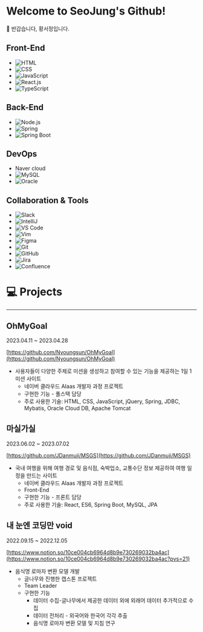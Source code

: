 # Welcome to SeoJung's Github!

👋 반갑습니다, 황서정입니다.

## Front-End

- ![HTML](https://img.shields.io/badge/HTML-239120?style=for-the-badge&logo=html5&logoColor=white)
- ![CSS](https://img.shields.io/badge/CSS-1572B6?style=for-the-badge&logo=css3&logoColor=white)
- ![JavaScript](https://img.shields.io/badge/JavaScript-F7DF1E?style=for-the-badge&logo=javascript&logoColor=black)
- ![React.js](https://img.shields.io/badge/React-61DAFB?style=for-the-badge&logo=react&logoColor=black)
- ![TypeScript](https://img.shields.io/badge/TypeScript-007ACC?style=for-the-badge&logo=typescript&logoColor=white)

## Back-End

- ![Node.js](https://img.shields.io/badge/Node.js-339933?style=for-the-badge&logo=node.js&logoColor=white)
- ![Spring](https://img.shields.io/badge/Spring-6DB33F?style=for-the-badge&logo=spring&logoColor=white)
- ![Spring Boot](https://img.shields.io/badge/Spring_Boot-6DB33F?style=for-the-badge&logo=spring-boot&logoColor=white)

## DevOps

- Naver cloud
- ![MySQL](https://img.shields.io/badge/MySQL-4479A1?style=for-the-badge&logo=mysql&logoColor=white)
- ![Oracle](https://img.shields.io/badge/Oracle-F80000?style=for-the-badge&logo=oracle&logoColor=white)

## Collaboration & Tools

- ![Slack](https://img.shields.io/badge/Slack-4A154B?style=for-the-badge&logo=slack&logoColor=white)
- ![IntelliJ](https://img.shields.io/badge/IntelliJ_IDEA-000000?style=for-the-badge&logo=intellij-idea&logoColor=white)
- ![VS Code](https://img.shields.io/badge/VS_Code-007ACC?style=for-the-badge&logo=visual-studio-code&logoColor=white)
- ![Vim](https://img.shields.io/badge/Vim-019733?style=for-the-badge&logo=vim&logoColor=white)
- ![Figma](https://img.shields.io/badge/Figma-F24E1E?style=for-the-badge&logo=figma&logoColor=white)
- ![Git](https://img.shields.io/badge/Git-F05032?style=for-the-badge&logo=git&logoColor=white)
- ![GitHub](https://img.shields.io/badge/GitHub-181717?style=for-the-badge&logo=github&logoColor=white)
- ![Jira](https://img.shields.io/badge/Jira-0052CC?style=for-the-badge&logo=jira&logoColor=white)
- ![Confluence](https://img.shields.io/badge/Confluence-172B4D?style=for-the-badge&logo=confluence&logoColor=white)

# 💻 Projects

---

## OhMyGoal

2023.04.11 ~ 2023.04.28

[https://github.com/Nyoungsun/OhMyGoal](https://github.com/Nyoungsun/OhMyGoal)

- 사용자들이 다양한 주제로 미션을 생성하고 참여할 수 있는 기능을 제공하는 1일 1 미션 사이트
  - 네이버 클라우드 AIaas 개발자 과정 프로젝트
  - 구현한 기능 - 풀스택 담당
  - 주로 사용한 기술: HTML, CSS, JavaScript, jQuery, Spring, JDBC, Mybatis, Oracle Cloud DB, Apache Tomcat

## 마실가실

2023.06.02 ~ 2023.07.02

[https://github.com/JDanmuji/MSGS](https://github.com/JDanmuji/MSGS)

- 국내 여행을 위해 여행 경로 및 음식점, 숙박업소, 교통수단 정보 제공하여 여행 일정을 만드는 사이트
  - 네이버 클라우드 AIaas 개발자 과정 프로젝트
  - Front-End 
  - 구현한 기능 - 프론트 담당
  - 주로 사용한 기술: React, ES6, Spring Boot, MySQL, JPA

## 내 눈엔 코딩만 void

2022.09.15 ~ 2022.12.05

[https://www.notion.so/10ce004cb6964d8b9e730269032ba4ac](https://www.notion.so/10ce004cb6964d8b9e730269032ba4ac?pvs=21)

- 음식명 로마자 변환 모델 개발
  - 글나무와 진행한 캡스톤 프로젝트
  - Team Leader
  - 구현한 기능
    - 데이터 수집-글나무에서 제공한 데이터 외에 외래어 데이터 추가적으로 수집
    - 데이터 전처리 - 외국어와 한국어 각각 추출
    - 음식명 로마자 변환 모델 및 지침 연구
